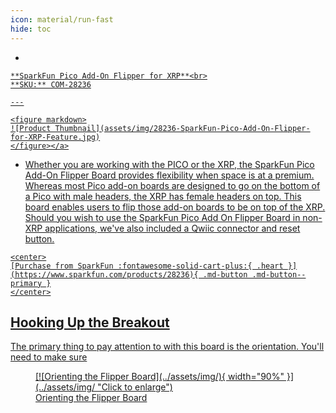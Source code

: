 ```yaml
---
icon: material/run-fast
hide: toc
---
```


<div class="grid cards desc" markdown>

-    <a href="https://www.sparkfun.com/products/28236">
    **SparkFun Pico Add-On Flipper for XRP**<br>
    **SKU:** COM-28236

    ---

    <figure markdown>
    ![Product Thumbnail](assets/img/28236-SparkFun-Pico-Add-On-Flipper-for-XRP-Feature.jpg)
    </figure></a>
    

-    Whether you are working with the PICO or the XRP, the SparkFun Pico Add-On Flipper Board provides flexibility when space is at a premium. Whereas most Pico add-on boards are designed to go on the bottom of a Pico with male headers, the XRP has female headers on top. This board enables users to flip those add-on boards to be on top of the XRP. Should you wish to use the SparkFun Pico Add On Flipper Board in non-XRP applications, we've also included a Qwiic connector and reset button.


    <center>
    [Purchase from SparkFun :fontawesome-solid-cart-plus:{ .heart }](https://www.sparkfun.com/products/28236){ .md-button .md-button--primary }
    </center>

</div>


## Hooking Up the Breakout

The primary thing to pay attention to with this board is the orientation. You'll need to make sure 



<figure markdown>
[![Orienting the Flipper Board](../assets/img/){ width="90%" }](../assets/img/ "Click to enlarge")
<figcaption markdown>Orienting the Flipper Board</figcaption>
</figure>

